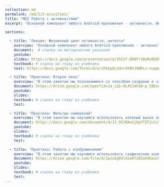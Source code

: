 ```yaml
---
collection: md
permalink: /md/1/2-acivities/
title: "MD2 Работа с активностями"
excerpt: "Основной компонент любого Android-приложения - активности. Именно они работают с пользовательским интерфейсом. И именно с них мы начинаем изучать компоненты мобильного приложения. В этом занятии мы познакомимся с жизненным циклом активности, методами ЖЦ, понятием таска, научимся работать с намерениями и разрешениями."

sections:

  - title: "Лекция: Жизненный цикл активности, интенты" 
    overview: "Основной компонент любого Android-приложения - активности. Именно они работают с пользовательским интерфейсом. И именно с них мы начинаем изучать компоненты мобильного приложения. В этом занятии мы познакомимся с жизненным циклом активности, методами ЖЦ, понятием таска, научимся работать с намерениями и разрешениями."
    document:  # ссылка на методические указания
    youtube: 
    slides: https://docs.google.com/presentation/d/1hCST-D89fr1NoRsR60hoWanlT_UWQI-qSNzcUaWCGu0/edit?usp=sharing
    textbook: # ссылка на главу из учебника
    test: https://docs.google.com/forms/d/e/1FAIpQLSdvrdtBhJ0NRLu-nuppWy9boizDnoRwgY96xt6W1At-t1XtKg/viewform

  - title: "Практика: Второе окно" 
    overview: "В этом занятии мы познакомимся со способом создания и запуска второго окна в составе мобильного приложения."
    document: https://drive.google.com/open?id=1a_u1b-DL4SJdhIB-p_58ExwtN6Sk1HEaO2RVt4Q2dtg
    youtube: 
    slides: 
    textbook: # ссылка на главу из учебника
    test:

  - title: "Практика: Фильтры намерений" 
    overview: "В этом занятии мы научимся использовать неявный вызов активности и создавать свои фильтры намерений (intent filters) для запуска независимых компонентов приложения."
    document: https://docs.google.com/document/d/13_9IJRAu5jOpYTIF2cCsYY8A9-rc1t-mHCWBZ0Zb00Q/edit?usp=sharing
    youtube: 
    slides: 
    textbook: # ссылка на главу из учебника
    test:

  - title: "Практика: Работа с изображениями" 
    overview: "В этом занятии мы научимся использовать графические изображения в качестве элементов визуального интерфейса мобильного приложения."
    document: https://drive.google.com/file/d/1pzvEgRVl4zaKf20ZaVXkeaiVgtcuEllq/view?usp=sharing
    youtube: 
    slides: 
    textbook: # ссылка на главу из учебника
    test:
---
```

